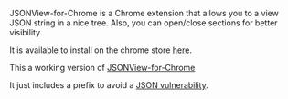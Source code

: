 JSONView-for-Chrome is a Chrome extension that allows you to a view JSON string in a nice tree. Also, you can open/close sections for better visibility.

It is available to install on the chrome store [here](https://chrome.google.com/webstore/detail/aimiinbnnkboelefkjlenlgimcabobli).

This a working version of [JSONView-for-Chrome](https://github.com/gildas-lormeau/JSONView-for-Chrome)

It just includes a prefix to avoid a [JSON vulnerability](http://haacked.com/archive/2008/11/20/anatomy-of-a-subtle-json-vulnerability.aspx).



